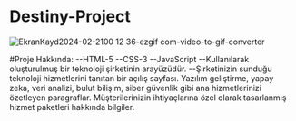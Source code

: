 # Destiny-Project
![EkranKayd2024-02-2100 12 36-ezgif com-video-to-gif-converter](https://github.com/emelzorlu/Destiny-Project/assets/147662992/a1621c31-d0fd-43a1-bd09-bcddc1e76d76)

#Proje Hakkında:
--HTML-5
--CSS-3
--JavaScript 
--Kullanılarak oluşturulmuş bir teknoloji şirketinin arayüzüdür.
--Şirketinizin sunduğu teknoloji hizmetlerini tanıtan bir açılış sayfası. Yazılım geliştirme, yapay zeka, veri analizi, bulut bilişim, siber güvenlik gibi ana hizmetlerinizi özetleyen paragraflar. Müşterilerinizin ihtiyaçlarına özel olarak tasarlanmış hizmet paketleri hakkında bilgiler.
